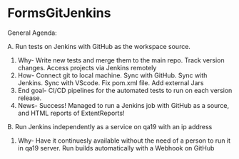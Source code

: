 # FormsGitJenkins

General Agenda: 

A. Run tests on Jenkins with GitHub as the workspace source.
1. Why- Write new tests and merge them to the main repo. Track version changes. Access projects via Jenkins remotely
2. How- Connect git to local machine. Sync with GitHub. Sync with Jenkins. Sync with VScode. Fix pom.xml file. Add external Jars
3. End goal- CI/CD pipelines for the automated tests to run on each version release.
4. News- Success! Managed to run a Jenkins job with GitHub as a source, and HTML reports of ExtentReports! 

B. Run Jenkins independently as a service on qa19 with an ip address
1. Why- Have it continuesly available without the need of a person to run it in qa19 server. Run builds automatically with a Webhook on GitHub
